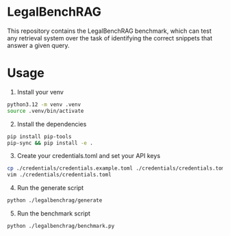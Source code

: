 # LegalBenchRAG

This repository contains the LegalBenchRAG benchmark, which can test any retrieval system over the task of identifying the correct snippets that answer a given query.

# Usage

1. Install your venv

```bash
python3.12 -m venv .venv
source .venv/bin/activate
```

2. Install the dependencies

```bash
pip install pip-tools
pip-sync && pip install -e .
```

3. Create your credentials.toml and set your API keys

```bash
cp ./credentials/credentials.example.toml ./credentials/credentials.toml
vim ./credentials/credentials.toml
```

4. Run the generate script

```bash
python ./legalbenchrag/generate
```

5. Run the benchmark script

```bash
python ./legalbenchrag/benchmark.py
```
